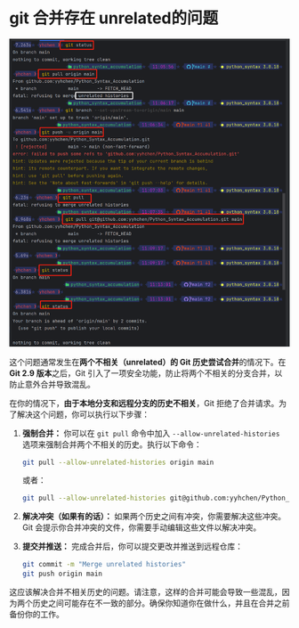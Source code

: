 # git 合并存在 unrelated的问题

![Alt text](image.png)



这个问题通常发生在**两个不相关（unrelated）的 Git 历史尝试合并**的情况下。在 **Git 2.9 版本**之后，Git 引入了一项安全功能，防止将两个不相关的分支合并，以防止意外合并导致混乱。

在你的情况下，**由于本地分支和远程分支的历史不相关**，Git 拒绝了合并请求。为了解决这个问题，你可以执行以下步骤：

1. **强制合并：** 你可以在 `git pull` 命令中加入 `--allow-unrelated-histories` 选项来强制合并两个不相关的历史。执行以下命令：

    ```bash
    git pull --allow-unrelated-histories origin main
    ```

    或者：

    ```bash
    git pull --allow-unrelated-histories git@github.com:yyhchen/Python_Syntax_Accumulation.git main
    ```

2. **解决冲突（如果有的话）：** 如果两个历史之间有冲突，你需要解决这些冲突。Git 会提示你合并冲突的文件，你需要手动编辑这些文件以解决冲突。

3. **提交并推送：** 完成合并后，你可以提交更改并推送到远程仓库：

    ```bash
    git commit -m "Merge unrelated histories"
    git push origin main
    ```

这应该解决合并不相关历史的问题。请注意，这样的合并可能会导致一些混乱，因为两个历史之间可能存在不一致的部分。确保你知道你在做什么，并且在合并之前备份你的工作。
